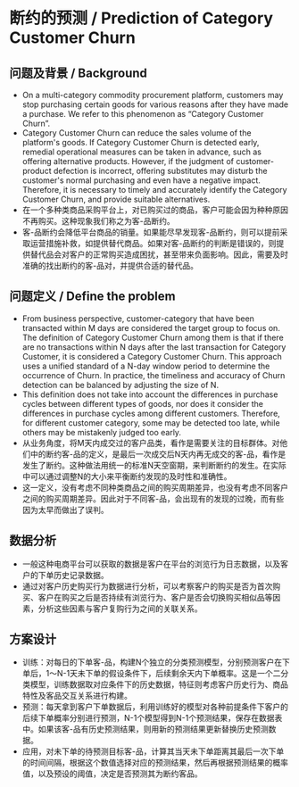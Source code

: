 # 断约的预测 / Prediction of Category Customer Churn
## 问题及背景 / Background
* On a multi-category commodity procurement platform, customers may stop purchasing certain goods for various reasons after they have made a purchase. We refer to this phenomenon as “Category Customer Churn”.
* Category Customer Churn can reduce the sales volume of the platform's goods. If Category Customer Churn is detected early, remedial operational measures can be taken in advance, such as offering alternative products. However, if the judgment of customer-product defection is incorrect, offering substitutes may disturb the customer's normal purchasing and even have a negative impact. Therefore, it is necessary to timely and accurately identify the Category Customer Churn, and provide suitable alternatives.
* 在一个多种类商品采购平台上，对已购买过的商品，客户可能会因为种种原因不再购买。这种现象我们称之为客-品断约。
* 客-品断约会降低平台商品的销量。如果能尽早发现客-品断约，则可以提前采取运营措施补救，如提供替代商品。如果对客-品断约的判断是错误的，则提供替代品会对客户的正常购买造成困扰，甚至带来负面影响。因此，需要及时准确的找出断约的客-品对，并提供合适的替代品。
## 问题定义 / Define the problem
* From business perspective, customer-category that have been transacted within M days are considered the target group to focus on. The definition of Category Customer Churn among them is that if there are no transactions within N days after the last transaction for Category Customer, it is considered a Category Customer Churn. This approach uses a unified standard of a N-day window period to determine the occurrence of Churn. In practice, the timeliness and accuracy of Churn detection can be balanced by adjusting the size of N.
* This definition does not take into account the differences in purchase cycles between different types of goods, nor does it consider the differences in purchase cycles among different customers. Therefore, for different customer category, some may be detected too late, while others may be mistakenly judged too early.
* 从业务角度，将M天内成交过的客户品类，看作是需要关注的目标群体。对他们中的断约客-品的定义，是最后一次成交后N天内再无成交的客-品，看作是发生了断约。这种做法用统一的标准N天空窗期，来判断断约的发生。在实际中可以通过调整N的大小来平衡断约发现的及时性和准确性。
* 这一定义，没有考虑不同种类商品之间的购买周期差异，也没有考虑不同客户之间的购买周期差异。因此对于不同客-品，会出现有的发现的过晚，而有些因为太早而做出了误判。
## 数据分析
* 一般这种电商平台可以获取的数据是客户在平台的浏览行为日志数据，以及客户的下单历史记录数据。
* 通过对客户历史购买行为数据进行分析，可以考察客户的购买是否为首次购买、客户在购买之后是否持续有浏览行为、客户是否会切换购买相似品等因素，分析这些因素与客户复购行为之间的关联关系。
## 方案设计
* 训练：对每日的下单客-品，构建N个独立的分类预测模型，分别预测客户在下单后，1～N-1天未下单的假设条件下，后续剩余天内下单概率。这是一个二分类模型，训练数据取对应条件下的历史数据，特征则考虑客户历史行为、商品特性及客品交互关系进行构建。
* 预测：每天拿到客户下单数据后，利用训练好的模型对各种前提条件下客户的后续下单概率分别进行预测，N-1个模型得到N-1个预测结果，保存在数据表中。如果该客-品有历史预测结果，则用新的预测结果更新替换历史预测数据。
* 应用，对未下单的待预测目标客-品，计算其当天未下单距离其最后一次下单的时间间隔，根据这个数值选择对应的预测结果，然后再根据预测结果的概率值，以及预设的阈值，决定是否预测其为断约客品。

